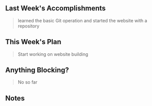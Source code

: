 ## Last Week's Accomplishments

> learned the basic Git operation and started the website with a repository

## This Week's Plan

> Start working on website building

## Anything Blocking?

> No so far

## Notes

> 
